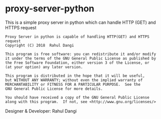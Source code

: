 # proxy-server-python
This is a simple proxy server in python which can handle HTTP (GET) and HTTPS request

    Proxy Server in python is capable of handling HTTP(GET) and HTTPS request
    Copyright (C) 2018  Rahul Dangi

    This program is free software: you can redistribute it and/or modify
    it under the terms of the GNU General Public License as published by
    the Free Software Foundation, either version 3 of the License, or
    (at your option) any later version.

    This program is distributed in the hope that it will be useful,
    but WITHOUT ANY WARRANTY; without even the implied warranty of
    MERCHANTABILITY or FITNESS FOR A PARTICULAR PURPOSE.  See the
    GNU General Public License for more details.

    You should have received a copy of the GNU General Public License
    along with this program.  If not, see <http://www.gnu.org/licenses/>
    
Designer & Developer: Rahul Dangi
